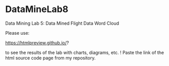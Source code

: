 # DataMineLab8
Data Mining Lab 5: Data Mined Flight Data Word Cloud

Please use:

https://htmlpreview.github.io/?

to see the results of the lab with charts, diagrams, etc. ! Paste the link of the html source code page from my repository.
